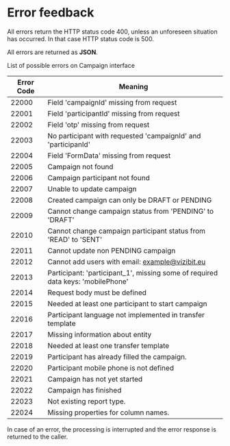 # Error feedback

All errors return the HTTP status code 400, unless an unforeseen situation has occurred. In that case HTTP status code is 500.

All errors are returned as **JSON**.

List of possible errors on Campaign interface

Error Code | Meaning
---------- | -------
22000 | Field 'campaignId' missing from request
22001 | Field 'participantId' missing from request
22002 | Field 'otp' missing from request
22003 | No participant with requested 'campaignId' and 'participanId'
22004 | Field 'FormData' missing from request
22005 | Campaign not found
22006 | Campaign participant not found
22007 | Unable to update campaign
22008 | Created campaign can only be DRAFT or PENDING
22009 | Cannot change campaign status from 'PENDING' to 'DRAFT'
22010 | Cannot change campaign participant status from 'READ' to 'SENT'
22011 | Cannot update non PENDING campaign
22012 | Cannot add users with email: example@vizibit.eu
22013 | Participant: 'participant_1', missing some of required data keys: 'mobilePhone'
22014 | Request body must be defined
22015 | Needed at least one participant to start campaign
22016 | Participant language not implemented in transfer template
22017 | Missing information about entity
22018 | Needed at least one transfer template
22019 | Participant has already filled the campaign.
22020 | Participant mobile phone is not defined
22021 | Campaign has not yet started
22022 | Campaign has finished
22023 | Not existing report type.
22024 | Missing properties for column names.

In case of an error, the processing is interrupted and the error response is returned to the caller.
